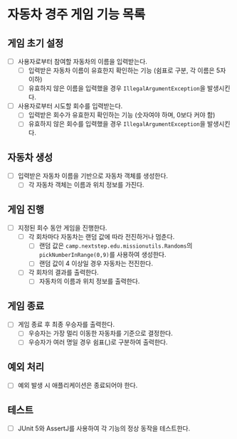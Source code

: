 # 자동차 경주 게임 기능 목록

## 게임 초기 설정
- [ ] 사용자로부터 참여할 자동차의 이름을 입력받는다.
    - [ ] 입력받은 자동차 이름이 유효한지 확인하는 기능 (쉼표로 구분, 각 이름은 5자 이하)
    - [ ] 유효하지 않은 이름을 입력했을 경우 `IllegalArgumentException`을 발생시킨다.
- [ ] 사용자로부터 시도할 회수를 입력받는다.
    - [ ] 입력받은 회수가 유효한지 확인하는 기능 (숫자여야 하며, 0보다 커야 함)
    - [ ] 유효하지 않은 회수를 입력했을 경우 `IllegalArgumentException`을 발생시킨다.

## 자동차 생성
- [ ] 입력받은 자동차 이름을 기반으로 자동차 객체를 생성한다.
    - [ ] 각 자동차 객체는 이름과 위치 정보를 가진다.

## 게임 진행
- [ ] 지정된 회수 동안 게임을 진행한다.
    - [ ] 각 회차마다 자동차는 랜덤 값에 따라 전진하거나 멈춘다.
        - [ ] 랜덤 값은 `camp.nextstep.edu.missionutils.Randoms`의 `pickNumberInRange(0,9)`를 사용하여 생성한다.
        - [ ] 랜덤 값이 4 이상일 경우 자동차는 전진한다.
    - [ ] 각 회차의 결과를 출력한다.
        - [ ] 자동차의 이름과 위치 정보를 출력한다.

## 게임 종료
- [ ] 게임 종료 후 최종 우승자를 출력한다.
    - [ ] 우승자는 가장 멀리 이동한 자동차를 기준으로 결정한다.
    - [ ] 우승자가 여러 명일 경우 쉼표(,)로 구분하여 출력한다.

## 예외 처리
- [ ] 예외 발생 시 애플리케이션은 종료되어야 한다.

## 테스트
- [ ] JUnit 5와 AssertJ를 사용하여 각 기능의 정상 동작을 테스트한다.
